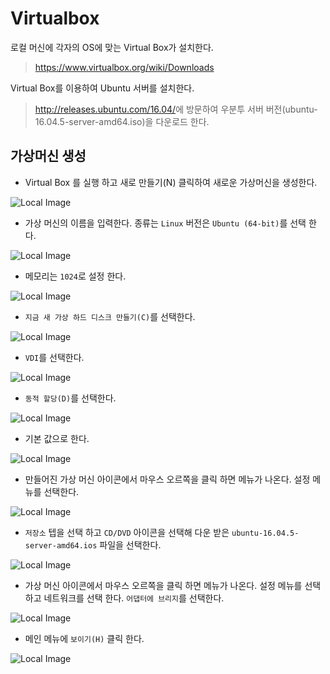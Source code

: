 # Virtualbox

로컬 머신에 각자의 OS에 맞는 Virtual Box가 설치한다.
> <https://www.virtualbox.org/wiki/Downloads>

Virtual Box를 이용하여 Ubuntu 서버를 설치한다.
> <http://releases.ubuntu.com/16.04/>에 방문하여 우분투 서버 버전(ubuntu-16.04.5-server-amd64.iso)을 다운로드 한다.

## 가상머신 생성

- Virtual Box 를 실행 하고 새로 만들기(N) 클릭하여 새로운 가상머신을 생성한다.

![Local Image](/img/virtualbox/virtualbox01.png)

- 가상 머신의 이름을 입력한다. 종류는 `Linux` 버전은 `Ubuntu (64-bit)`를 선택 한다.

![Local Image](/img/virtualbox/virtualbox02.png)

- 메모리는 `1024`로 설정 한다.

![Local Image](/img/virtualbox/virtualbox03.png)

- `지금 새 가상 하드 디스크 만들기(C)`를 선택한다.
  
![Local Image](/img/virtualbox/virtualbox04.png)

- `VDI`를 선택한다.

![Local Image](/img/virtualbox/virtualbox05.png)

- `동적 할당(D)`를 선택한다.

![Local Image](/img/virtualbox/virtualbox06.png)

- 기본 값으로 한다.
  
![Local Image](/img/virtualbox/virtualbox07.png)

- 만들어진 가상 머신 아이콘에서 마우스 오르쪽을 클릭 하면 메뉴가 나온다. 설정 메뉴를 선택한다.

![Local Image](/img/virtualbox/virtualbox08.png)

- `저장소` 텝을 선택 하고 `CD/DVD` 아이콘을 선택해 다운 받은 `ubuntu-16.04.5-server-amd64.ios` 파일을 선택한다.
  
![Local Image](/img/virtualbox/virtualbox09.png)

- 가상 머신 아이콘에서 마우스 오르쪽을 클릭 하면 메뉴가 나온다. 설정 메뉴를 선택 하고 네트워크를 선택 한다. `어댑터에 브리지`를 선택한다.
  
![Local Image](/img/virtualbox/virtualbox10.png)

- 메인 메뉴에 `보이기(H)` 클릭 한다.

![Local Image](/img/virtualbox/virtualbox11.png)
